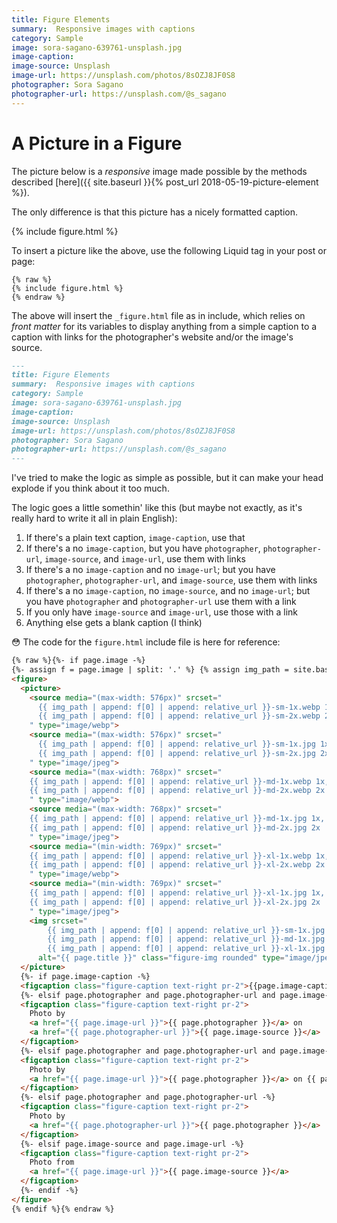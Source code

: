 ```yaml
---
title: Figure Elements
summary:  Responsive images with captions
category: Sample
image: sora-sagano-639761-unsplash.jpg
image-caption: 
image-source: Unsplash
image-url: https://unsplash.com/photos/8sOZJ8JF0S8
photographer: Sora Sagano
photographer-url: https://unsplash.com/@s_sagano
---
```


# A Picture in a Figure

The picture below is a _responsive_ image made possible by the methods described [here]({{ site.baseurl }}{% post_url 2018-05-19-picture-element %}).

The only difference is that this picture has a nicely formatted caption.

{% include figure.html %}

To insert a picture like the above, use the following Liquid tag in your post or page:

```liquid
{% raw %}
{% include figure.html %}
{% endraw %}
```

The above will insert the `_figure.html` file as in include, which relies on _front matter_ for its variables to display anything from a simple caption to a caption with links for the photographer's website and/or the image's source.

```markdown
---
title: Figure Elements
summary:  Responsive images with captions
category: Sample
image: sora-sagano-639761-unsplash.jpg
image-caption:
image-source: Unsplash
image-url: https://unsplash.com/photos/8sOZJ8JF0S8
photographer: Sora Sagano
photographer-url: https://unsplash.com/@s_sagano
---
```

I've tried to make the logic as simple as possible, but it can make your head explode if you think about it too much.

The logic goes a little somethin' like this (but maybe not exactly, as it's really hard to write it all in plain English):

1.  If there's a plain text caption, `image-caption`, use that
2.  If there's a no `image-caption`, but you have `photographer`, `photographer-url`, `image-source`, and `image-url`, use them with links
3.  If there's a no `image-caption` and no `image-url`; but you have `photographer`, `photographer-url`, and `image-source`, use them with links
4.  If there's a no `image-caption`, no `image-source`, and no `image-url`; but you have `photographer` and `photographer-url` use them with a link
5.  If you only have `image-source` and `image-url`, use those with a link
6.  Anything else gets a blank caption (I think)

:flushed: The code for the `figure.html` include file is here for reference:

```html
{% raw %}{%- if page.image -%}
{%- assign f = page.image | split: '.' %} {% assign img_path = site.baseurl | append: "/assets/images/responsive/" -%}
<figure>
  <picture>
    <source media="(max-width: 576px)" srcset="
      {{ img_path | append: f[0] | append: relative_url }}-sm-1x.webp 1x,
      {{ img_path | append: f[0] | append: relative_url }}-sm-2x.webp 2x
    " type="image/webp">
    <source media="(max-width: 576px)" srcset="
      {{ img_path | append: f[0] | append: relative_url }}-sm-1x.jpg 1x,
      {{ img_path | append: f[0] | append: relative_url }}-sm-2x.jpg 2x
    " type="image/jpeg">
    <source media="(max-width: 768px)" srcset="
    {{ img_path | append: f[0] | append: relative_url }}-md-1x.webp 1x,
    {{ img_path | append: f[0] | append: relative_url }}-md-2x.webp 2x
    " type="image/webp">
    <source media="(max-width: 768px)" srcset="
    {{ img_path | append: f[0] | append: relative_url }}-md-1x.jpg 1x,
    {{ img_path | append: f[0] | append: relative_url }}-md-2x.jpg 2x
    " type="image/jpeg">
    <source media="(min-width: 769px)" srcset="
    {{ img_path | append: f[0] | append: relative_url }}-xl-1x.webp 1x,
    {{ img_path | append: f[0] | append: relative_url }}-xl-2x.webp 2x
    " type="image/webp">
    <source media="(min-width: 769px)" srcset="
    {{ img_path | append: f[0] | append: relative_url }}-xl-1x.jpg 1x,
    {{ img_path | append: f[0] | append: relative_url }}-xl-2x.jpg 2x
    " type="image/jpeg">
    <img srcset="
        {{ img_path | append: f[0] | append: relative_url }}-sm-1x.jpg 576w,
        {{ img_path | append: f[0] | append: relative_url }}-md-1x.jpg 768w,
        {{ img_path | append: f[0] | append: relative_url }}-xl-1x.jpg 1440w" src="{{ img_path | append: f[0] | append: relative_url }}-md-1x.jpg"
      alt="{{ page.title }}" class="figure-img rounded" type="image/jpeg">
  </picture>
  {%- if page.image-caption -%}
  <figcaption class="figure-caption text-right pr-2">{{page.image-caption}}</figcaption>
  {%- elsif page.photographer and page.photographer-url and page.image-source and page.image-url -%}
  <figcaption class="figure-caption text-right pr-2">
    Photo by
    <a href="{{ page.image-url }}">{{ page.photographer }}</a> on
    <a href="{{ page.photographer-url }}">{{ page.image-source }}</a>
  </figcaption>
  {%- elsif page.photographer and page.photographer-url and page.image-source -%}
  <figcaption class="figure-caption text-right pr-2">
    Photo by
    <a href="{{ page.image-url }}">{{ page.photographer }}</a> on {{ page.image-source }}
  </figcaption>
  {%- elsif page.photographer and page.photographer-url -%}
  <figcaption class="figure-caption text-right pr-2">
    Photo by
    <a href="{{ page.photographer-url }}">{{ page.photographer }}</a>
  </figcaption>
  {%- elsif page.image-source and page.image-url -%}
  <figcaption class="figure-caption text-right pr-2">
    Photo from
    <a href="{{ page.image-url }}">{{ page.image-source }}</a>
  </figcaption>
  {%- endif -%}
</figure>
{% endif %}{% endraw %}
```

